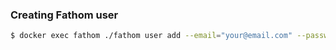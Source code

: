 ### Creating Fathom user
```bash
$ docker exec fathom ./fathom user add --email="your@email.com" --password="yourpassword"
```
